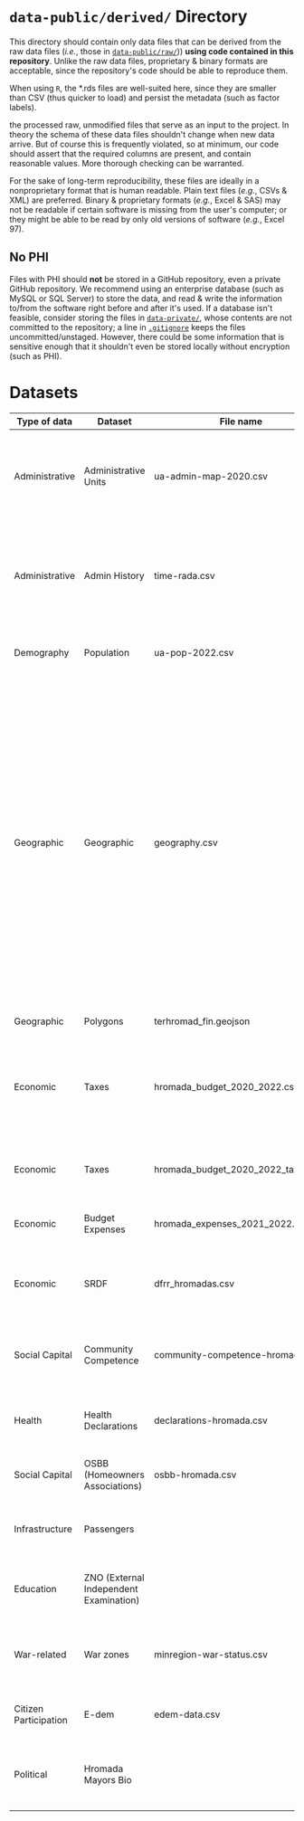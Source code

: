 # `data-public/derived/` Directory

This directory should contain only data files that can be derived from the raw data files (*i.e.*, those in [`data-public/raw/`](../../data-public/raw/))) **using code contained in this repository**. Unlike the raw data files, proprietary & binary formats are acceptable, since the repository's code should be able to reproduce them.

When using `R`, the \*.rds files are well-suited here, since they are smaller than CSV (thus quicker to load) and persist the metadata (such as factor labels).

the processed raw, unmodified files that serve as an input to the project. In theory the schema of these data files shouldn't change when new data arrive. But of course this is frequently violated, so at minimum, our code should assert that the required columns are present, and contain reasonable values. More thorough checking can be warranted.

For the sake of long-term reproducibility, these files are ideally in a nonproprietary format that is human readable. Plain text files (*e.g.*, CSVs & XML) are preferred. Binary & proprietary formats (*e.g.*, Excel & SAS) may not be readable if certain software is missing from the user's computer; or they might be able to be read by only old versions of software (*e.g.*, Excel 97).

## No PHI

Files with PHI should **not** be stored in a GitHub repository, even a private GitHub repository. We recommend using an enterprise database (such as MySQL or SQL Server) to store the data, and read & write the information to/from the software right before and after it's used. If a database isn't feasible, consider storing the files in [`data-private/`](../../data-private/), whose contents are not committed to the repository; a line in [`.gitignore`](../../.gitignore) keeps the files uncommitted/unstaged. However, there could be some information that is sensitive enough that it shouldn't even be stored locally without encryption (such as PHI).

# Datasets

| Type of data   | Dataset | File name | Description       | Script | Source |
|--------------|--------------|--------------|---------------------|--------------|---------|
| Administrative  | Administrative Units                   | ua-admin-map-2020.csv | Relationship among multiple administrative levels (settlement, rada, hromada, raion, oblast, region) | `./manipulation/ellis-ua-admin.R` | Old and new State classifier of objects of the administrative and territorial system of Ukraine  |
| Administrative | Admin History                          |   time-rada.csv | Composition of hromadas (what radas comprise it) at every point in time when such composition changed, from 2014 to 2020 | `./manipulation/ellis-rada-hromada.R` | |
| Demography     | Population                             |     ua-pop-2022.csv | Population counts at the level of hromada (total and urban)  | `./manipulation/ellis-demography.R`           | State Statistics Service of Ukraine |
| Geographic | Geographic | geography.csv | Main spatial features of hromadas: area, coordinates of hromada center, travel time to oblast center, mountain hromadas, distance from hromada centers to the nearest point of the border with Russia, Russia or Belarus, or the EU; hromadas within 30 km of the sea/30 km of the border/30 km of the border with Russia and Belarus; hromadas within 15 km of international roads and national roads | `./manipulation/ellis-geography.R` |    |
| Geographic | Polygons | terhromad_fin.geojson | Spatial poligons of hromadas | | |
| Economic       | Taxes                            |   hromada_budget_2020_2022.csv | Grouped taxes at the hromada level, their share in own revenue, change for ---, and year-on-year change for different periods of 2020-2022 | `./manipulation/ellis-budget.R` | OpenBudget |
| Economic | Taxes |  hromada_budget_2020_2022_taxes.xlsx | Individual tax revenues for hromadas from Jan 2020 to Aug 2022 | `./manipulation/ellis-budget-2020-2022.R` | OpenBudget |
|Economic|Budget Expenses|hromada_expenses_2021_2022.xlsx|Hromadas budget expenses for 2021-2022 |ellis-expenses-2020-2022.R  |OpenBudget
| Economic               | SRDF |dfrr_hromadas.csv | Data on cost of the projects financed by the State Regional Development Fund | `./manipulation/ellis-dfrr.R` | Request to Ministry of Regional Development |
| Social Capital               | Community Competence | community-competence-hromada.csv | Number of youth centers, youth councils and centers for entrepreneurial support | `./manipulation/ellis-community-competence.R` |   |
| Health               | Health Declarations | declarations-hromada.csv | Number of declarations with health facilities as of February 2022 | `./manipulation/ellis-health.R` |     |
| Social Capital | OSBB (Homeowners Associations)| osbb-hromada.csv | Number of homeowners associations in 2015-2020 | `./manipulation/ellis-osbb.R`|  |
| Infrastructure | Passengers                             |                       | Number of passengers arriving at hromada railway stations in 2021 | `./manipulation/ellis-uz.R`                 |
|  Education              | ZNO (External Independent Examination) |                       | Mean scores of ZNO (standardized test) for main subjects                                                                                                                                                                                                                                                                                                                                               | `./manipulation/ellis-zno.R`                  |
| War-related | War zones |minregion-war-status.csv| Statuses of the war zone/occupation according to the Ministry of Reintegration  | `./manipulation/ellis-war-status.R` |Ministry of Reintegration |
| Citizen Participation | E-dem |edem-data.csv | Form of electronic participation in hromadas | `./manipulation/ellis-edem.R` | Scrapped from e-dem.ua |
| Political               | Hromada Mayors Bio |                       | Information on mayor of hromadas that were elected in 2020 local elections | `./manipulation/ellis-mayors.R` |
